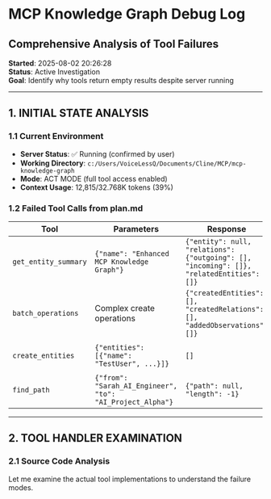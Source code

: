 # MCP Knowledge Graph Debug Log
## Comprehensive Analysis of Tool Failures

**Started**: 2025-08-02 20:26:28  
**Status**: Active Investigation  
**Goal**: Identify why tools return empty results despite server running

---

## 1. INITIAL STATE ANALYSIS

### 1.1 Current Environment
- **Server Status**: ✅ Running (confirmed by user)
- **Working Directory**: `c:/Users/VoiceLessQ/Documents/Cline/MCP/mcp-knowledge-graph`
- **Mode**: ACT MODE (full tool access enabled)
- **Context Usage**: 12,815/32.768K tokens (39%)

### 1.2 Failed Tool Calls from plan.md
| Tool | Parameters | Response | Issue |
|------|------------|----------|--------|
| `get_entity_summary` | `{"name": "Enhanced MCP Knowledge Graph"}` | `{"entity": null, "relations": {"outgoing": [], "incoming": []}, "relatedEntities": []}` | Entity not found |
| `batch_operations` | Complex create operations | `{"createdEntities": [], "createdRelations": [], "addedObservations": []}` | No operations executed |
| `create_entities` | `{"entities": [{"name": "TestUser", ...}]}` | `[]` | No entities created |
| `find_path` | `{"from": "Sarah_AI_Engineer", "to": "AI_Project_Alpha"}` | `{"path": null, "length": -1}` | Path not found |

---

## 2. TOOL HANDLER EXAMINATION

### 2.1 Source Code Analysis
Let me examine the actual tool implementations to understand the failure modes.
